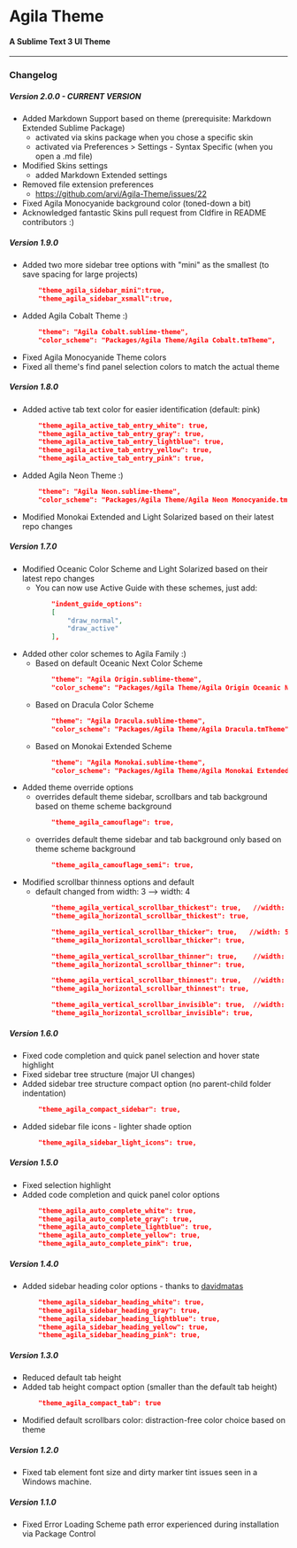 # Agila Theme
#### A Sublime Text 3 UI Theme
***

### Changelog

##### Version 2.0.0 - CURRENT VERSION
* Added Markdown Support based on theme (prerequisite: Markdown Extended Sublime Package)
    - activated via skins package when you chose a specific skin
    - activated via Preferences > Settings - Syntax Specific (when you open a .md file)
* Modified Skins settings
    - added Markdown Extended settings
* Removed file extension preferences
    - https://github.com/arvi/Agila-Theme/issues/22
* Fixed Agila Monocyanide background color (toned-down a bit)
* Acknowledged fantastic Skins pull request from Cldfire in README contributors :)

##### Version 1.9.0
* Added two more sidebar tree options with "mini" as the smallest 
(to save spacing for large projects)
    ```json
        "theme_agila_sidebar_mini":true,
        "theme_agila_sidebar_xsmall":true,
    ```    
* Added Agila Cobalt Theme :)
    ```json
        "theme": "Agila Cobalt.sublime-theme",
        "color_scheme": "Packages/Agila Theme/Agila Cobalt.tmTheme",
    ```
* Fixed Agila Monocyanide Theme colors     
* Fixed all theme's find panel selection colors to match the actual theme           

##### Version 1.8.0
* Added active tab text color for easier identification (default: pink)
    ```json
        "theme_agila_active_tab_entry_white": true,
        "theme_agila_active_tab_entry_gray": true,
        "theme_agila_active_tab_entry_lightblue": true,
        "theme_agila_active_tab_entry_yellow": true,
        "theme_agila_active_tab_entry_pink": true,
    ```
* Added Agila Neon Theme :)
    ```json
        "theme": "Agila Neon.sublime-theme",
        "color_scheme": "Packages/Agila Theme/Agila Neon Monocyanide.tmTheme",
    ```
* Modified Monokai Extended and Light Solarized based on their latest repo changes

##### Version 1.7.0
* Modified Oceanic Color Scheme and Light Solarized based on their latest repo changes
    - You can now use Active Guide with these schemes, just add:
        ```json
            "indent_guide_options":
            [
                "draw_normal",
                "draw_active"
            ],    
        ```    
* Added other color schemes to Agila Family :)
    - Based on default Oceanic Next Color Scheme
        ```json
            "theme": "Agila Origin.sublime-theme",
            "color_scheme": "Packages/Agila Theme/Agila Origin Oceanic Next.tmTheme",
        ```
    - Based on Dracula Color Scheme      
        ```json
            "theme": "Agila Dracula.sublime-theme",
            "color_scheme": "Packages/Agila Theme/Agila Dracula.tmTheme",
        ```
    - Based on Monokai Extended Scheme
        ```json
            "theme": "Agila Monokai.sublime-theme",
            "color_scheme": "Packages/Agila Theme/Agila Monokai Extended.tmTheme",
        ```
* Added theme override options
    - overrides default theme sidebar, scrollbars and tab background based on theme scheme background
        ```json
            "theme_agila_camouflage": true, 
        ```
    - overrides default theme sidebar and tab background only based on theme scheme background
        ```json
            "theme_agila_camouflage_semi": true, 
        ```    
* Modified scrollbar thinness options and default
    - default changed from width: 3 --> width: 4
        ```json
            "theme_agila_vertical_scrollbar_thickest": true,   //width: 6
            "theme_agila_horizontal_scrollbar_thickest": true,

            "theme_agila_vertical_scrollbar_thicker": true,   //width: 5
            "theme_agila_horizontal_scrollbar_thicker": true,

            "theme_agila_vertical_scrollbar_thinner": true,    //width: 3
            "theme_agila_horizontal_scrollbar_thinner": true,

            "theme_agila_vertical_scrollbar_thinnest": true,   //width: 2
            "theme_agila_horizontal_scrollbar_thinnest": true,

            "theme_agila_vertical_scrollbar_invisible": true,  //width:  0
            "theme_agila_horizontal_scrollbar_invisible": true,
        ```

##### Version 1.6.0
* Fixed code completion and quick panel selection and hover state highlight
* Fixed sidebar tree structure (major UI changes)
* Added sidebar tree structure compact option (no parent-child folder indentation)
    ```json
        "theme_agila_compact_sidebar": true,
    ```
* Added sidebar file icons - lighter shade option
    ```json
        "theme_agila_sidebar_light_icons": true,
    ```

##### Version 1.5.0
* Fixed selection highlight
* Added code completion and quick panel color options
    ```json
        "theme_agila_auto_complete_white": true,
        "theme_agila_auto_complete_gray": true,
        "theme_agila_auto_complete_lightblue": true,
        "theme_agila_auto_complete_yellow": true,
        "theme_agila_auto_complete_pink": true,
    ```

##### Version 1.4.0
* Added sidebar heading color options - thanks to [davidmatas](https://github.com/davidmatas)
    ```json
        "theme_agila_sidebar_heading_white": true,
        "theme_agila_sidebar_heading_gray": true,
        "theme_agila_sidebar_heading_lightblue": true,
        "theme_agila_sidebar_heading_yellow": true,
        "theme_agila_sidebar_heading_pink": true,
    ```

##### Version 1.3.0
* Reduced default tab height
* Added tab height compact option (smaller than the default tab height)
    ```json
        "theme_agila_compact_tab": true
    ```
* Modified default scrollbars color: distraction-free color choice based on theme

##### Version 1.2.0
* Fixed tab element font size and dirty marker tint issues seen in a Windows machine.

##### Version 1.1.0
* Fixed Error Loading Scheme path error experienced during installation via Package Control
